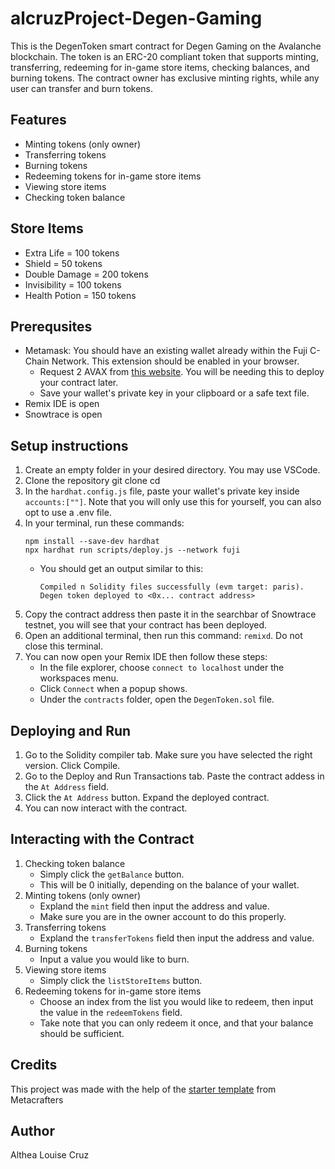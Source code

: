 # alcruzProject-Degen-Gaming
This is the DegenToken smart contract for Degen Gaming on the Avalanche blockchain. The token is an ERC-20 compliant token that supports minting, transferring, redeeming for in-game store items, checking balances, and burning tokens. The contract owner has exclusive minting rights, while any user can transfer and burn tokens.

## Features
- Minting tokens (only owner)
- Transferring tokens
- Burning tokens
- Redeeming tokens for in-game store items
- Viewing store items
- Checking token balance

## Store Items
- Extra Life = 100 tokens
- Shield = 50 tokens
- Double Damage = 200 tokens
- Invisibility = 100 tokens
- Health Potion = 150 tokens

## Prerequsites
- Metamask: You should have an existing wallet already within the Fuji C-Chain Network. This extension should be enabled in your browser.
  - Request 2 AVAX from [this website](https://core.app/tools/testnet-faucet/?subnet=c&token=c). You will be needing this to deploy your contract later.
  - Save your wallet's private key in your clipboard or a safe text file.
- Remix IDE is open
- Snowtrace is open

## Setup instructions
1. Create an empty folder in your desired directory. You may use VSCode.
2. Clone the repository
git clone <repository-url>
cd <folder-name>
3. In the `hardhat.config.js` file, paste your wallet's private key inside `accounts:[""]`. Note that you will only use this for yourself, you can also opt to use a .env file.
4. In your terminal, run these commands:
   ```
   npm install --save-dev hardhat
   npx hardhat run scripts/deploy.js --network fuji
   ```
   - You should get an output similar to this:
     ```
     Compiled n Solidity files successfully (evm target: paris).
     Degen token deployed to <0x... contract address>
     ```
5. Copy the contract address then paste it in the searchbar of Snowtrace testnet, you will see that your contract has been deployed.
6. Open an additional terminal, then run this command: `remixd`. Do not close this terminal.
7. You can now open your Remix IDE then follow these steps:
   - In the file explorer, choose `connect to localhost` under the workspaces menu.
   - Click  `Connect` when a popup shows.
   - Under the `contracts` folder, open the `DegenToken.sol` file.

## Deploying and Run
1. Go to the Solidity compiler tab. Make sure you have selected the right version. Click Compile.
2. Go to the Deploy and Run Transactions tab. Paste the contract addess in the `At Address` field.
3. Click the `At Address` button. Expand the deployed contract.
4. You can now interact with the contract.

## Interacting with the Contract
1. Checking token balance
   - Simply click the `getBalance` button.
   - This will be 0 initially, depending on the balance of your wallet.
2. Minting tokens (only owner)
   - Expland the `mint` field then input the address and value.
   - Make sure you are in the owner account to do this properly.
3. Transferring tokens
   - Expland the `transferTokens` field then input the address and value.
4. Burning tokens
   - Input a value you would like to burn.
5. Viewing store items
   - Simply click the `listStoreItems` button.
7. Redeeming tokens for in-game store items
   - Choose an index from the list you would like to redeem, then input the value in the `redeemTokens` field.
   - Take note that you can only redeem it once, and that your balance should be sufficient.

## Credits
This project was made with the help of the [starter template](https://github.com/Metacrafters/DegenToken) from Metacrafters

## Author
Althea Louise Cruz
